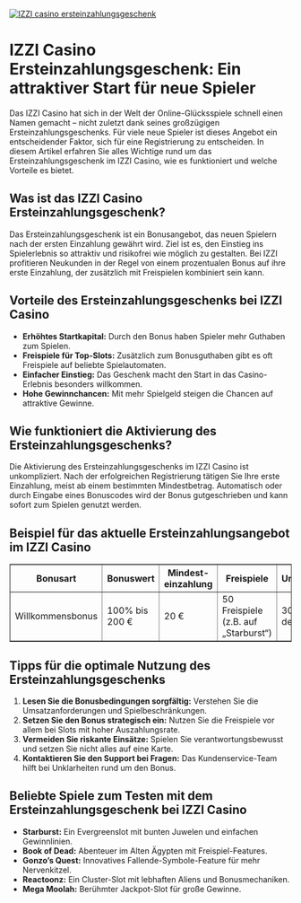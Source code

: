 [![IZZI casino ersteinzahlungsgeschenk](https://123-caf.pages.dev/gitsignup.png)](https://vrmoo.ru/Bt82HjjY)

<h1>IZZI Casino Ersteinzahlungsgeschenk: Ein attraktiver Start für neue Spieler</h1>  <p>Das IZZI Casino hat sich in der Welt der Online-Glücksspiele schnell einen Namen gemacht – nicht zuletzt dank seines großzügigen Ersteinzahlungsgeschenks. Für viele neue Spieler ist dieses Angebot ein entscheidender Faktor, sich für eine Registrierung zu entscheiden. In diesem Artikel erfahren Sie alles Wichtige rund um das Ersteinzahlungsgeschenk im IZZI Casino, wie es funktioniert und welche Vorteile es bietet.</p>  <h2>Was ist das IZZI Casino Ersteinzahlungsgeschenk?</h2>  <p>Das Ersteinzahlungsgeschenk ist ein Bonusangebot, das neuen Spielern nach der ersten Einzahlung gewährt wird. Ziel ist es, den Einstieg ins Spielerlebnis so attraktiv und risikofrei wie möglich zu gestalten. Bei IZZI profitieren Neukunden in der Regel von einem prozentualen Bonus auf ihre erste Einzahlung, der zusätzlich mit Freispielen kombiniert sein kann.</p>  <h2>Vorteile des Ersteinzahlungsgeschenks bei IZZI Casino</h2>  <ul>   <li><strong>Erhöhtes Startkapital:</strong> Durch den Bonus haben Spieler mehr Guthaben zum Spielen.</li>   <li><strong>Freispiele für Top-Slots:</strong> Zusätzlich zum Bonusguthaben gibt es oft Freispiele auf beliebte Spielautomaten.</li>   <li><strong>Einfacher Einstieg:</strong> Das Geschenk macht den Start in das Casino-Erlebnis besonders willkommen.</li>   <li><strong>Hohe Gewinnchancen:</strong> Mit mehr Spielgeld steigen die Chancen auf attraktive Gewinne.</li> </ul>  <h2>Wie funktioniert die Aktivierung des Ersteinzahlungsgeschenks?</h2>  <p>Die Aktivierung des Ersteinzahlungsgeschenks im IZZI Casino ist unkompliziert. Nach der erfolgreichen Registrierung tätigen Sie Ihre erste Einzahlung, meist ab einem bestimmten Mindestbetrag. Automatisch oder durch Eingabe eines Bonuscodes wird der Bonus gutgeschrieben und kann sofort zum Spielen genutzt werden.</p>  <h2>Beispiel für das aktuelle Ersteinzahlungsangebot im IZZI Casino</h2>  <table border="1" cellpadding="8" cellspacing="0" style="border-collapse: collapse; width: 100%; max-width: 600px;">   <thead>     <tr>       <th>Bonusart</th>       <th>Bonuswert</th>       <th>Mindest-einzahlung</th>       <th>Freispiele</th>       <th>Umsatzbedingungen</th>     </tr>   </thead>   <tbody>     <tr>       <td>Willkommensbonus</td>       <td>100% bis 200 €</td>       <td>20 €</td>       <td>50 Freispiele (z.B. auf „Starburst“)</td>       <td>30-facher Umsatz des Bonusbetrags</td>     </tr>   </tbody> </table>  <h2>Tipps für die optimale Nutzung des Ersteinzahlungsgeschenks</h2>  <ol>   <li><strong>Lesen Sie die Bonusbedingungen sorgfältig:</strong> Verstehen Sie die Umsatzanforderungen und Spielbeschränkungen.</li>   <li><strong>Setzen Sie den Bonus strategisch ein:</strong> Nutzen Sie die Freispiele vor allem bei Slots mit hoher Auszahlungsrate.</li>   <li><strong>Vermeiden Sie riskante Einsätze:</strong> Spielen Sie verantwortungsbewusst und setzen Sie nicht alles auf eine Karte.</li>   <li><strong>Kontaktieren Sie den Support bei Fragen:</strong> Das Kundenservice-Team hilft bei Unklarheiten rund um den Bonus.</li> </ol>  <h2>Beliebte Spiele zum Testen mit dem Ersteinzahlungsgeschenk bei IZZI Casino</h2>  <ul>   <li><strong>Starburst:</strong> Ein Evergreenslot mit bunten Juwelen und einfachen Gewinnlinien.</li>   <li><strong>Book of Dead:</strong> Abenteuer im Alten Ägypten mit Freispiel-Features.</li>   <li><strong>Gonzo’s Quest:</strong> Innovatives Fallende-Symbole-Feature für mehr Nervenkitzel.</li>   <li><strong>Reactoonz:</strong> Ein Cluster-Slot mit lebhaften Aliens und Bonusmechaniken.</li>   <li><strong>Mega Moolah:</strong> Berühmter Jackpot-Slot für große Gewinne.</li> </ul>